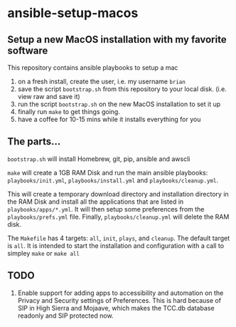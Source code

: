 # ansible-setup-macos

## Setup a new MacOS installation with my favorite software

This repository contains ansible playbooks to setup a mac

1. on a fresh install, create the user, i.e. my username `brian`
1. save the script `bootstrap.sh` from this repository to your local disk. (i.e. view raw and save it)
1. run the script `bootstrap.sh` on the new MacOS installation to set it up
1. finally run `make` to get things going.
1. have a coffee for 10-15 mins while it installs everything for you

## The parts...
`bootstrap.sh` will install Homebrew, git, pip, ansible and awscli

`make` will create a 1GB RAM Disk and run the main ansible playbooks: `playbooks/init.yml`, `playbooks/install.yml` and `playbooks/cleanup.yml`.

This will create a temporary download directory and installation directory in the RAM Disk and install all the applications that are listed in `playbooks/apps/*.yml`. It will then setup some preferences from the `playbooks/prefs.yml` file.  Finally, `playbooks/cleanup.yml` will delete the RAM disk.

The `Makefile` has 4 targets: `all`, `init`, `plays`, and `cleanup`.  The default target is `all`. It is intended to start the installation and configuration with a call to simpley `make` or `make all`

## TODO
1. Enable support for adding apps to accessibility and automation on the Privacy and Security settings of Preferences.  This is hard because of SIP in High Sierra and Mojaave, which makes the TCC.db database readonly and SIP protected now.
